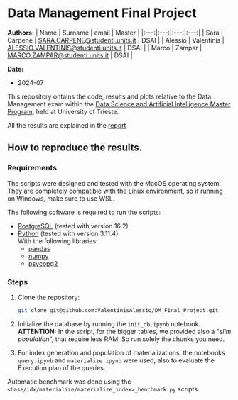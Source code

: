 # Data Management Final Project

**Authors:**
| Name | Surname | email | Master |
|:---:|:---:|:---:|:---:|
| Sara | Carpenè | SARA.CARPENE@studenti.units.it | DSAI |
| Alessio | Valentinis | ALESSIO.VALENTINIS@studenti.units.it | DSAI |
| Marco | Zampar | MARCO.ZAMPAR@studenti.units.it | DSAI |

**Date:**
- 2024-07

This repository ontains the code, results and plots relative to the Data Management exam within the [Data Science and Artificial Intelligence Master Program](https://dsai.units.it/), held at University of Trieste.

All the results are explained in the [report](./DW_CS.pdf)

## How to reproduce the results.

### Requirements

The scripts were designed and tested with the MacOS operating system.  They are completely compatible with the Linux environment, so if running on Windows, make sure to use WSL.

The following software is required to run the scripts:

- [PostgreSQL](https://www.postgresql.org/) (tested with version 16.2)
- [Python](https://www.python.org/) (tested with version 3.11.4)\
  With the following libraries:
    - [pandas](https://pandas.pydata.org/)
    - [numpy](https://numpy.org/)
    - [psycopg2](https://www.psycopg.org/)

### Steps

1. Clone the repository:
    ```bash
    git clone git@github.com:ValentinisAlessio/DM_Final_Project.git
    ```

2. Initialize the database by running the `init_db.ipynb` notebook.
**ATTENTION:** In the script, for the bigger tables, we provided also a "*slim population*", that require less RAM. So run solely the chunks you need.

3. For index generation and population of materializations, the notebooks `query.ipynb` and `materialize.ipynb` were used, also to evaluate the Execution plan of the queries.

Automatic benchmark was done using the `<base/idx/materialize/materialize_index>_benchmark.py` scripts.


